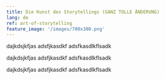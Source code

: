 ```yaml
---
title: Die Kunst des Storytellings (GANZ TOLLE ÄNDERUNG)
lang: de
ref: art-of-storytelling
feature_image: '/images/700x300.png'
---
```


dajkdsjkfjas
adsfjkasdkf
adsfkasdlkflsadk


dajkdsjkfjas
adsfjkasdkf
adsfkasdlkflsadk

dajkdsjkfjas
adsfjkasdkf
adsfkasdlkflsadk
